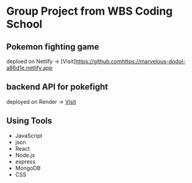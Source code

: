 # Group Project from WBS Coding School
 
## Pokemon fighting game
deploed on Netlify →
[Visit]https://github.comhttps://marvelous-dodol-a86d1e.netlify.app



## backend API for pokefight
deployed on Render →
[Visit](https://pokebackend-oxnq.onrender.com/pokemons)

## Using Tools
- JavaScript
- json
- React
- Node.js
- express
- MongoDB
- CSS
